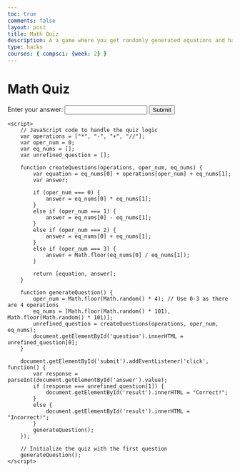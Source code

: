```yaml
---
toc: true
comments: false
layout: post
title: Math Quiz
description: A a game where you get randomly generated equations and have to solve them
type: hacks
courses: { compsci: {week: 2} }
---
```


<html>
<head>
    <title>Math Quiz</title>
</head>
<body>
    <h1>Math Quiz</h1>
    <form id="quiz-form">
        <div id="question"></div>
        <label for="answer">Enter your answer:</label>
        <input type="number" id="answer" required>
        <button type="button" id="submit">Submit</button>
    </form>
    <div id="result"></div>

    <script>
        // JavaScript code to handle the quiz logic
        var operations = ["*", "-", "+", "//"];
        var oper_num = 0;
        var eq_nums = [];
        var unrefined_question = [];

        function createQuestions(operations, oper_num, eq_nums) {
            var equation = eq_nums[0] + operations[oper_num] + eq_nums[1];
            var answer;

            if (oper_num === 0) {
                answer = eq_nums[0] * eq_nums[1];
            }
            else if (oper_num === 1) {
                answer = eq_nums[0] - eq_nums[1];
            }
            else if (oper_num === 2) {
                answer = eq_nums[0] + eq_nums[1];
            }
            else if (oper_num === 3) {
                answer = Math.floor(eq_nums[0] / eq_nums[1]);
            }

            return [equation, answer];
        }

        function generateQuestion() {
            oper_num = Math.floor(Math.random() * 4); // Use 0-3 as there are 4 operations
            eq_nums = [Math.floor(Math.random() * 101), Math.floor(Math.random() * 101)];
            unrefined_question = createQuestions(operations, oper_num, eq_nums);
            document.getElementById('question').innerHTML = unrefined_question[0];
        }

        document.getElementById('submit').addEventListener('click', function() {
            var response = parseInt(document.getElementById('answer').value);
            if (response === unrefined_question[1]) {
                document.getElementById('result').innerHTML = "Correct!";
            }
            else {
                document.getElementById('result').innerHTML = "Incorrect!";
            }
            generateQuestion();
        });

        // Initialize the quiz with the first question
        generateQuestion();
    </script>
</body>
</html>

